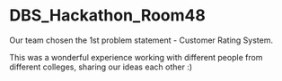 # DBS_Hackathon_Room48

Our team chosen the 1st problem statement - Customer Rating System.

This was a wonderful experience working with different people from different colleges, sharing our ideas each other :)
